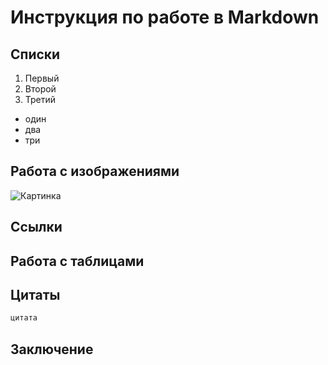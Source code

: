 # Инструкция по работе в Markdown

## Списки
1. Первый
2. Второй
3. Третий

* один
* два
* три

## Работа с изображениями

![Картинка](картинка.png)

## Ссылки

## Работа с таблицами 

## Цитаты
```sh
цитата
```
## Заключение
